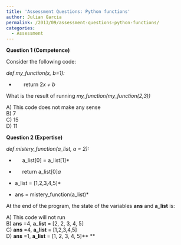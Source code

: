 ```yaml
---
title: 'Assessment Questions: Python functions'
author: Julian Garcia
permalink: /2013/09/assessment-questions-python-functions/
categories:
  - Assessment
---
```

**Question 1 (Competence)**

Consider the following code:

*def my_function(x, b=1):*  
*       return 2*x + b*

What is the result of running *my\_function(my\_function(2,3))*

A) This code does not make any sense  
B) 7  
C) 15  
D) 11

**Question 2 (Expertise)**

*def mistery\_function(a\_list, a = 2):*  
*      a\_list[0] = a\_list[1]*  
*      return a_list[0]*a*

* a_list = [1,2,3,4,5]*  
* ans = mistery\_function(a\_list)*

At the end of the program, the state of the variables **ans** and **a_list** is:

A) This code will not run  
B) **ans** =4, **a_list** = [2, 2, 3, 4, 5]  
C) **ans** =4, **a_list** = [1,2,3,4,5]  
D) **ans** =1, **a_list** = [1, 2, 3, 4, 5]** **
